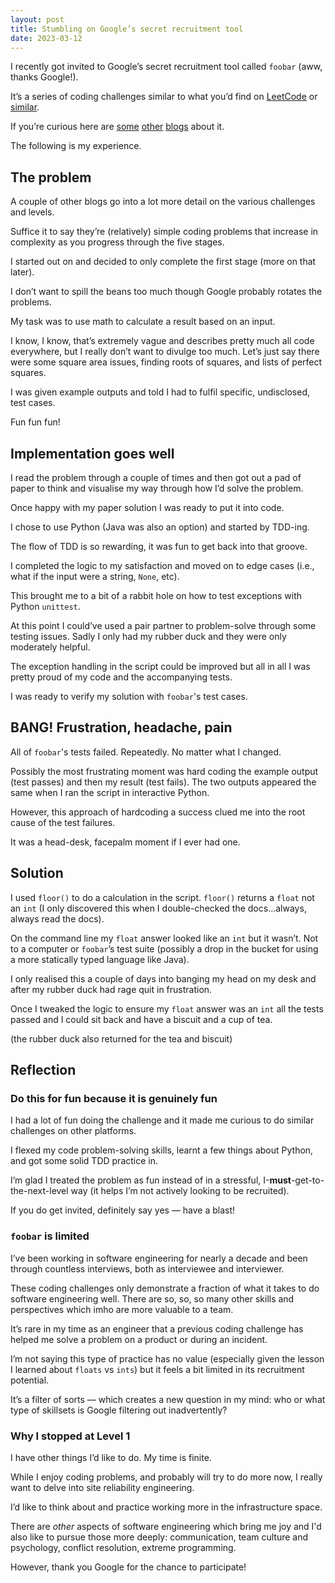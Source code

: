 ```yaml
---
layout: post
title: Stumbling on Google’s secret recruitment tool
date: 2023-03-12
---
```


I recently got invited to Google’s secret recruitment tool called `foobar` (aww, thanks Google!).

It’s a series of coding challenges similar to what you’d find on [LeetCode](https://leetcode.com) or [similar](https://www.freecodecamp.org/news/the-10-most-popular-coding-challenge-websites-of-2016-fb8a5672d22f/).

If you’re curious here are [some](https://itsmohitt.medium.com/things-you-should-know-about-google-foobar-invitation-703a535bf30f) [other](https://www.turing.com/kb/foobar-google-secret-hiring-technique) [blogs](https://www.freecodecamp.org/news/the-foobar-challenge-googles-hidden-test-for-developers-ed8027c1184/) about it.

The following is my experience.

## The problem

A couple of other blogs go into a lot more detail on the various challenges and levels. 

Suffice it to say they’re (relatively) simple coding problems that increase in complexity as you progress through the five stages.

I started out on and decided to only complete the first stage (more on that later).

I don’t want to spill the beans too much though Google probably rotates the problems.

My task was to use math to calculate a result based on an input.

I know, I know, that’s extremely vague and describes pretty much all code everywhere, but I really don’t want to divulge too much. Let’s just say there were some square area issues, finding roots of squares, and lists of perfect squares.

I was given example outputs and told I had to fulfil specific, undisclosed, test cases.

Fun fun fun!

## Implementation goes well

I read the problem through a couple of times and then got out a pad of paper to think and visualise my way through how I’d solve the problem.

Once happy with my paper solution I was ready to put it into code.

I chose to use Python (Java was also an option) and started by TDD-ing.

The flow of TDD is so rewarding, it was fun to get back into that groove.

I completed the logic to my satisfaction and moved on to edge cases (i.e., what if the input were a string, `None`, etc).

This brought me to a bit of a rabbit hole on how to test exceptions with Python `unittest`. 

At this point I could’ve used a pair partner to problem-solve through some testing issues. Sadly I only had my rubber duck and they were only moderately helpful.

The exception handling in the script could be improved but all in all I was pretty proud of my code and the accompanying tests.

I was ready to verify my solution with `foobar`'s test cases.

## BANG! Frustration, headache, pain

All of `foobar`'s tests failed. Repeatedly. No matter what I changed.

Possibly the most frustrating moment was hard coding the example output (test passes) and then my result (test fails). The two outputs appeared the same when I ran the script in interactive Python.

However, this approach of hardcoding a success clued me into the root cause of the test failures.

It was a head-desk, facepalm moment if I ever had one.

## Solution

I used `floor()` to do a calculation in the script. `floor()` returns a `float` not an `int` (I only discovered this when I double-checked the docs…always, always read the docs).

On the command line my `float` answer looked like an `int` but it wasn’t. Not to a computer or `foobar`’s test suite (possibly a drop in the bucket for using a more statically typed language like Java).

I only realised this a couple of days into banging my head on my desk and after my rubber duck had rage quit in frustration.

Once I tweaked the logic to ensure my `float` answer was an `int` all the tests passed and I could sit back and have a biscuit and a cup of tea.

(the rubber duck also returned for the tea and biscuit)

## Reflection

### Do this for fun because it is genuinely fun

I had a lot of fun doing the challenge and it made me curious to do similar challenges on other platforms.

I flexed my code problem-solving skills, learnt a few things about Python, and got some solid TDD practice in.

I’m glad I treated the problem as fun instead of in a stressful, I-**must**-get-to-the-next-level way (it helps I’m not actively looking to be recruited).

If you do get invited, definitely say yes — have a blast!

### `foobar` is limited

I’ve been working in software engineering for nearly a decade and been through countless interviews, both as interviewee and interviewer.

These coding challenges only demonstrate a fraction of what it takes to do software engineering well. There are so, so, so many other skills and perspectives which imho are more valuable to a team.

It’s rare in my time as an engineer that a previous coding challenge has helped me solve a problem on a product or during an incident.

I’m not saying this type of practice has no value (especially given the lesson I learned about `floats` vs `ints`) but it feels a bit limited in its recruitment potential.

It’s a filter of sorts –– which creates a new question in my mind: who or what type of skillsets is Google filtering out inadvertently?

### Why I stopped at Level 1

I have other things I’d like to do. My time is finite.

While I enjoy coding problems, and probably will try to do more now, I really want to delve into site reliability engineering.

I’d like to think about and practice working more in the infrastructure space.

There are *other* aspects of software engineering which bring me joy and I'd also like to pursue those more deeply: communication, team culture and psychology, conflict resolution, extreme programming.

However, thank you Google for the chance to participate!